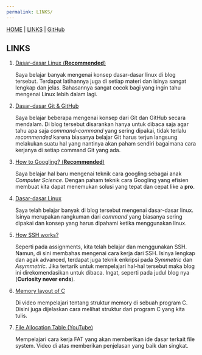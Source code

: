 ```yaml
---
permalink: LINKS/
---
```


[HOME](..) | [LINKS](https://recedivies.github.io/os222/LINKS) | [GitHub](https://github.com/Recedivies/os222)

## LINKS

1. [Dasar-dasar Linux (**Recommended**)](https://tkt-lapio.github.io/command-line/)

   Saya belajar banyak mengenai konsep dasar-dasar linux di blog tersebut. Terdapat latihannya juga di setiap materi dan isinya sangat lengkap dan jelas. Bahasannya sangat cocok bagi yang ingin tahu mengenai Linux lebih dalam lagi.

2. [Dasar-dasar Git & GitHub](https://tkt-lapio.github.io/git-en/)

   Saya belajar beberapa mengenai konsep dari Git dan GitHub secara mendalam. Di blog tersebut disarankan hanya untuk dibaca saja agar tahu apa saja _command_-_command_ yang sering dipakai, tidak terlalu _recommended_ karena biasanya belajar Git harus terjun langsung melakukan suatu hal yang nantinya akan paham sendiri bagaimana cara kerjanya di setiap command Git yang ada.

3. [How to Googling? (**Recommended**)](https://tkt-lapio.github.io/about-googling/)

   Saya belajar hal baru mengenai teknik cara googling sebagai anak _Computer Science_. Dengan paham teknik cara Googling yang efisien membuat kita dapat menemukan solusi yang tepat dan cepat like a **pro**.

4. [Dasar-dasar Linux](https://gutsytechster.wordpress.com/2017/11/22/an-introduction-to-linux/)

   Saya telah belajar banyak di blog tersebut mengenai dasar-dasar linux. Isinya merupakan rangkuman dari _command_ yang biasanya sering dipakai dan konsep yang harus dipahami ketika menggunakan linux.

5. [How SSH works?](https://gutsytechster.wordpress.com/2017/12/31/how-ssh-works/)

   Seperti pada assignments, kita telah belajar dan menggunakan SSH. Namun, di sini membahas mengenai cara kerja dari SSH. Isinya lengkap dan agak advanced, terdapat juga teknik enkripsi pada _Symmetric_ dan _Asymmetric_. Jika tertarik untuk mempelajari hal-hal tersebut maka blog ini direkomendasikan untuk dibaca. Ingat, seperti pada judul blog nya (**Curiosity never ends**). 

6. [Memory layout of C](https://www.youtube.com/watch?v=kpWG423uQIw)

   Di video mempelajari tentang struktur memory di sebuah program C. Disini juga dijelaskan cara melihat struktur dari program C yang kita tulis.

7. [File Allocation Table (YouTube)](https://www.youtube.com/watch?v=V2Gxqv3bJCk)

   Mempelajari cara kerja FAT yang akan memberikan ide dasar terkait file system. Video di atas memberikan penjelasan yang baik dan singkat.

